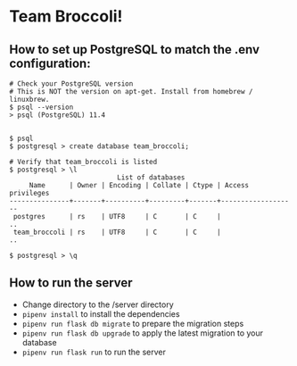 # Team Broccoli!

## How to set up PostgreSQL to match the .env configuration:

```
# Check your PostgreSQL version
# This is NOT the version on apt-get. Install from homebrew / linuxbrew.
$ psql --version
> psql (PostgreSQL) 11.4


$ psql
$ postgresql > create database team_broccoli;

# Verify that team_broccoli is listed
$ postgresql > \l
                           List of databases
     Name      | Owner | Encoding | Collate | Ctype | Access privileges
---------------+-------+----------+---------+-------+-------------------
 postgres      | rs    | UTF8     | C       | C     |
..
 team_broccoli | rs    | UTF8     | C       | C     |
..

$ postgresql > \q
```

## How to run the server

- Change directory to the /server directory
- `pipenv install` to install the dependencies
- `pipenv run flask db migrate` to prepare the migration steps
- `pipenv run flask db upgrade` to apply the latest migration to your database
- `pipenv run flask run` to run the server
